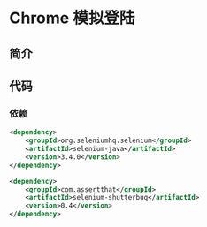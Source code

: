 Chrome 模拟登陆
===

简介
---





代码
---

### 依赖

```xml
<dependency>
    <groupId>org.seleniumhq.selenium</groupId>
    <artifactId>selenium-java</artifactId>
    <version>3.4.0</version>
</dependency>

<dependency>
    <groupId>com.assertthat</groupId>
    <artifactId>selenium-shutterbug</artifactId>
    <version>0.4</version>
</dependency>
```

